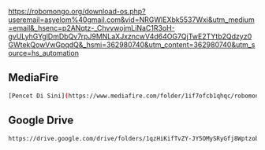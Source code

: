 https://robomongo.org/download-os.php?useremail=asyelom%40gmail.com&vid=NRGWIEXbk5537Wxi&utm_medium=email&_hsenc=p2ANqtz-_ChvvwojmLiNaC1R3oH-gvULyhGYglDmDbQv7rpJ9MNLaXJxzncwV4d64OG7QjTwE2TYtb2Qdzyz0GWtekQowVwGpqdQ&_hsmi=362980740&utm_content=362980740&utm_source=hs_automation

## MediaFire

```bash
[Pencet Di Sini](https://www.mediafire.com/folder/1if7ofcb1qhqc/robomongo)
```

## Google Drive

```bash
https://drive.google.com/drive/folders/1qzHiKifTvZY-JY5OMySRyGfj8Wptzoby?usp=sharing
```

